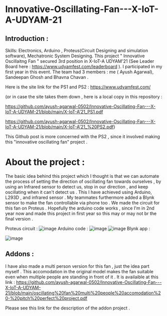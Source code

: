 # Innovative-Oscillating-Fan---X-IoT-A-UDYAM-21

## Introduction : 
Skills: Electronics, Arduino , Proteus(Circuit Designing and simulation software), Mechatronic System Designing. 
This project " Innovative Oscillaitng Fan " secured 3rd position in X-IoT-A UDYAM'21 (See Leader Board here : https://www.udyamfest.com/leaderboard ). I participated in my first year in this event. The team had 3 members : me ( Ayush Agarwal), Sandeepan Ghosh and Bhavna Chavan . 

Here is the site link for the PS1 and PS2 :
https://www.udyamfest.com/

(or in case the site takes them down , here is a local copy in this repository :

https://github.com/ayush-agarwal-0502/Innovative-Oscillating-Fan---X-IoT-A-UDYAM-21/blob/main/X-IoT-A'21_PS1.pdf

https://github.com/ayush-agarwal-0502/Innovative-Oscillating-Fan---X-IoT-A-UDYAM-21/blob/main/X-IoT-A'21_%20PS2.pdf)

This Github post is more concerned with the PS2 , since it involved making this "innovative oscillating fan" project .

# About the project :

The basic idea behind this project which I thought is that we can automate the process of setting the direction of oscillating fan towards ourselves , by using an Infrared sensor to detect us, stop in our direction , and keep oscillating when it can't detect us . This I have achieved using Arduino, L293D , and infrared sensor . My teammates furthermore added a Blynk sensor to make the fan controllable via phone too . We made the circuit for this fan on Proteus . 
Hopefully the arduino code works , since I'm in 2nd year now and made this project in first year so this may or may not br the final version .

Proteus circuit :
![image](https://user-images.githubusercontent.com/86561124/146506193-5a494423-3c5e-4a34-bb73-360c9e044526.png)
Arduino code :
![image](https://user-images.githubusercontent.com/86561124/146506297-3919ec44-9b18-461f-8063-dd3b445b31e5.png)
![image](https://user-images.githubusercontent.com/86561124/146506358-5f934241-338b-43c2-8787-3240774dcc29.png)
Blynk app :

![image](https://user-images.githubusercontent.com/86561124/146506508-540d59e8-6702-4ab1-a883-b521b934d431.png)



## Addons :
I have also made a multi person version for this fan , just the idea part myself . This accomodation in the original model makes the fan suitable even when multiple people are standing in front of it . It is availaible at this link : 
https://github.com/ayush-agarwal-0502/Innovative-Oscillating-Fan---X-IoT-A-UDYAM-21/blob/main/oscillating%20fan%20multi%20people%20accomodation%20-%20pitch%20perfect%20project.pdf

Please see this link for the description of the addon project .
